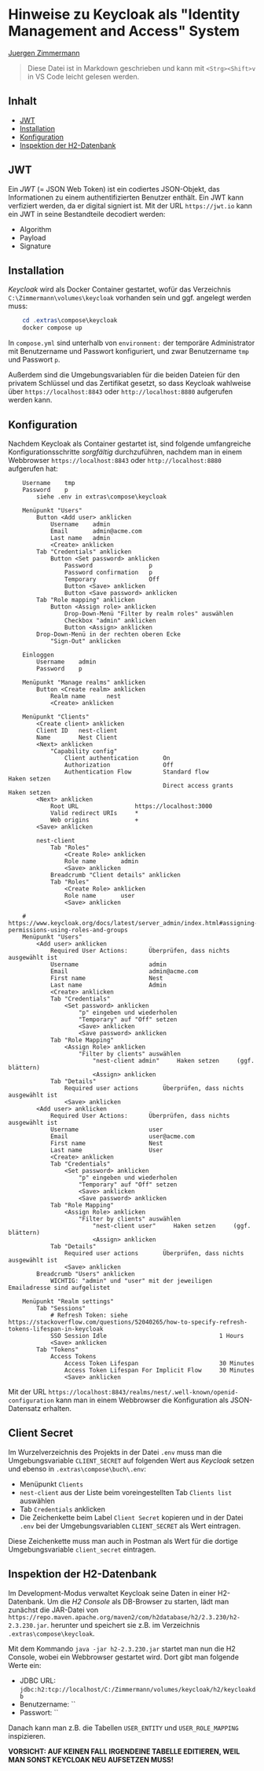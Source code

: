 # Hinweise zu Keycloak als "Identity Management and Access" System

<!--
  Copyright (C) 2024 - present Juergen Zimmermann, Hochschule Karlsruhe

  This program is free software: you can redistribute it and/or modify
  it under the terms of the GNU General Public License as published by
  the Free Software Foundation, either version 3 of the License, or
  (at your option) any later version.

  This program is distributed in the hope that it will be useful,
  but WITHOUT ANY WARRANTY; without even the implied warranty of
  MERCHANTABILITY or FITNESS FOR A PARTICULAR PURPOSE.  See the
  GNU General Public License for more details.

  You should have received a copy of the GNU General Public License
  along with this program. If not, see <http://www.gnu.org/licenses/>.
-->

[Juergen Zimmermann](mailto:Juergen.Zimmermann@h-ka.de)

> Diese Datei ist in Markdown geschrieben und kann mit `<Strg><Shift>v` in
> VS Code leicht gelesen werden.

## Inhalt

- [JWT](#jwt)
- [Installation](#installation)
- [Konfiguration](#konfiguration)
- [Inspektion der H2-Datenbank](#inspektion-der-h2-datenbank)

## JWT

Ein _JWT_ (= JSON Web Token) ist ein codiertes JSON-Objekt, das Informationen zu
einem authentifizierten Benutzer enthält. Ein JWT kann verfiziert werden, da er
digital signiert ist. Mit der URL `https://jwt.io` kann ein JWT in seine Bestandteile
decodiert werden:

- Algorithm
- Payload
- Signature

## Installation

_Keycloak_ wird als Docker Container gestartet, wofür das Verzeichnis
`C:\Zimmermann\volumes\keycloak` vorhanden sein und ggf. angelegt werden muss:

```powershell
    cd .extras\compose\keycloak
    docker compose up
```

In `compose.yml` sind unterhalb von `environment:` der temporäre Administrator
mit Benutzername und Passwort konfiguriert, und zwar Benutzername `tmp` und
Passwort `p`.

Außerdem sind die Umgebungsvariablen für die beiden Dateien für den privatem
Schlüssel und das Zertifikat gesetzt, so dass Keycloak wahlweise über
`https://localhost:8843` oder `http://localhost:8880` aufgerufen werden kann.

## Konfiguration

Nachdem Keycloak als Container gestartet ist, sind folgende umfangreiche
Konfigurationsschritte _sorgfältig_ durchzuführen, nachdem man in einem
Webbrowser `https://localhost:8843` oder `http://localhost:8880` aufgerufen hat:

```text
    Username    tmp
    Password    p
        siehe .env in extras\compose\keycloak

    Menüpunkt "Users"
        Button <Add user> anklicken
            Username    admin
            Email       admin@acme.com
            Last name   admin
            <Create> anklicken
        Tab "Credentials" anklicken
            Button <Set password> anklicken
                Password                p
                Password confirmation   p
                Temporary               Off
                Button <Save> anklicken
                Button <Save password> anklicken
        Tab "Role mapping" anklicken
            Button <Assign role> anklicken
                Drop-Down-Menü "Filter by realm roles" auswählen
                Checkbox "admin" anklicken
                Button <Assign> anklicken
        Drop-Down-Menü in der rechten oberen Ecke
            "Sign-Out" anklicken

    Einloggen
        Username    admin
        Password    p

    Menüpunkt "Manage realms" anklicken
        Button <Create realm> anklicken
            Realm name      nest
            <Create> anklicken

    Menüpunkt "Clients"
        <Create client> anklicken
        Client ID   nest-client
        Name        Nest Client
        <Next> anklicken
            "Capability config"
                Client authentication       On
                Authorization               Off
                Authentication Flow         Standard flow                   Haken setzen
                                            Direct access grants            Haken setzen
        <Next> anklicken
            Root URL                https://localhost:3000
            Valid redirect URIs     *
            Web origins             +
        <Save> anklicken

        nest-client
            Tab "Roles"
                <Create Role> anklicken
                Role name       admin
                <Save> anklicken
            Breadcrumb "Client details" anklicken
            Tab "Roles"
                <Create Role> anklicken
                Role name       user
                <Save> anklicken

    # https://www.keycloak.org/docs/latest/server_admin/index.html#assigning-permissions-using-roles-and-groups
    Menüpunkt "Users"
        <Add user> anklicken
            Required User Actions:      Überprüfen, dass nichts ausgewählt ist
            Username                    admin
            Email                       admin@acme.com
            First name                  Nest
            Last name                   Admin
            <Create> anklicken
            Tab "Credentials"
                <Set password> anklicken
                    "p" eingeben und wiederholen
                    "Temporary" auf "Off" setzen
                    <Save> anklicken
                    <Save password> anklicken
            Tab "Role Mapping"
                <Assign Role> anklicken
                    "Filter by clients" auswählen
                        "nest-client admin"     Haken setzen     (ggf. blättern)
                        <Assign> anklicken
            Tab "Details"
                Required user actions       Überprüfen, dass nichts ausgewählt ist
                <Save> anklicken
        <Add user> anklicken
            Required User Actions:      Überprüfen, dass nichts ausgewählt ist
            Username                    user
            Email                       user@acme.com
            First name                  Nest
            Last name                   User
            <Create> anklicken
            Tab "Credentials"
                <Set password> anklicken
                    "p" eingeben und wiederholen
                    "Temporary" auf "Off" setzen
                    <Save> anklicken
                    <Save password> anklicken
            Tab "Role Mapping"
                <Assign Role> anklicken
                    "Filter by clients" auswählen
                        "nest-client user"     Haken setzen     (ggf. blättern)
                        <Assign> anklicken
            Tab "Details"
                Required user actions       Überprüfen, dass nichts ausgewählt ist
                <Save> anklicken
        Breadcrumb "Users" anklicken
            WICHTIG: "admin" und "user" mit der jeweiligen Emailadresse sind aufgelistet

    Menüpunkt "Realm settings"
        Tab "Sessions"
            # Refresh Token: siehe https://stackoverflow.com/questions/52040265/how-to-specify-refresh-tokens-lifespan-in-keycloak
            SSO Session Idle                                1 Hours
            <Save> anklicken
        Tab "Tokens"
            Access Tokens
                Access Token Lifespan                       30 Minutes
                Access Token Lifespan For Implicit Flow     30 Minutes
                <Save> anklicken
```

Mit der URL `https://localhost:8843/realms/nest/.well-known/openid-configuration`
kann man in einem Webbrowser die Konfiguration als JSON-Datensatz erhalten.

## Client Secret

Im Wurzelverzeichnis des Projekts in der Datei `.env` muss man die
Umgebungsvariable `CLIENT_SECRET` auf folgenden Wert aus _Keycloak_ setzen
und ebenso in `.extras\compose\buch\.env`:

- Menüpunkt `Clients`
- `nest-client` aus der Liste beim voreingestellten Tab `Clients list` auswählen
- Tab `Credentials` anklicken
- Die Zeichenkette beim Label `Client Secret` kopieren und in der Datei `.env`
  bei der Umgebungsvariablen `CLIENT_SECRET` als Wert eintragen.

Diese Zeichenkette muss man auch in Postman als Wert für die dortige
Umgebungsvariable `client_secret` eintragen.

## Inspektion der H2-Datenbank

Im Development-Modus verwaltet Keycloak seine Daten in einer H2-Datenbank. Um
die _H2 Console_ als DB-Browser zu starten, lädt man zunächst die JAR-Datei
von `https://repo.maven.apache.org/maven2/com/h2database/h2/2.3.230/h2-2.3.230.jar`.
herunter und speichert sie z.B. im Verzeichnis `.extras\compose\keycloak`.

Mit dem Kommando `java -jar h2-2.3.230.jar` startet man nun die H2 Console, wobei
ein Webbrowser gestartet wird. Dort gibt man folgende Werte ein:

- JDBC URL: `jdbc:h2:tcp://localhost/C:/Zimmermann/volumes/keycloak/h2/keycloakdb`
- Benutzername: ``
- Passwort: ``

Danach kann man z.B. die Tabellen `USER_ENTITY` und `USER_ROLE_MAPPING` inspizieren.

**VORSICHT: AUF KEINEN FALL IRGENDEINE TABELLE EDITIEREN, WEIL MAN SONST
KEYCLOAK NEU AUFSETZEN MUSS!**
